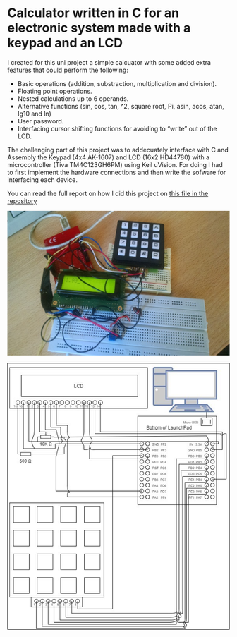 # Calculator written in C for an electronic system made with a keypad and an LCD
I created for this uni project a simple calcuator with some added extra features that could perform the following:
* Basic operations (addition, substraction, multiplication and division). 
* Floating point operations.
* Nested calculations up to 6 operands.
* Alternative functions (sin, cos, tan, ^2, square root, Pi, asin, acos, atan, lg10 and ln)
* User password.
* Interfacing cursor shifting functions for avoiding to “write” out of the LCD. 

The challenging part of this project was to addecuately interface with C and Assembly the Keypad (4x4 AK-1607) and LCD (16x2 HD44780) with a microcontroller (Tiva TM4C123GH6PM) using Keil uVision. 
For doing I had to first implement the hardware connections and then write the sofware for interfacing each device.

You can read the full report on how I did this project on [this file in the repository](https://github.com/Randulfe/C-Calculator-for-LCD-Keypad/blob/master/ELEC3662_GROUP_10.pdf)

![Photo of the actual circuit](https://github.com/Randulfe/C-Calculator-for-LCD-Keypad/blob/master/foto.jpg)

![Circuit diagram](https://github.com/Randulfe/C-Calculator-for-LCD-Keypad/blob/master/imagen2.jpg)


